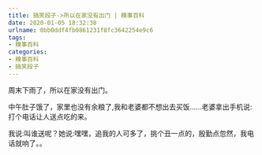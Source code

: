 ```yaml
---
title: 搞笑段子->所以在家没有出门 | 糗事百科
date: 2020-01-05 18:32:38
urlname: 0bb0ddf4fb0861231f8fc3642254e9c6
tags: 
- 糗事百科
categories:
- 糗事百科
- 搞笑段子
---
```

周末下雨了，所以在家没有出门。

中午肚子饿了，家里也没有余粮了,我和老婆都不想出去买饭……老婆拿出手机说:打个电话让人送点吃的来。

我说:叫谁送呢？她说:嘿嘿，追我的人可多了，挑个丑一点的，殷勤点忽然，我电话就响了。。


